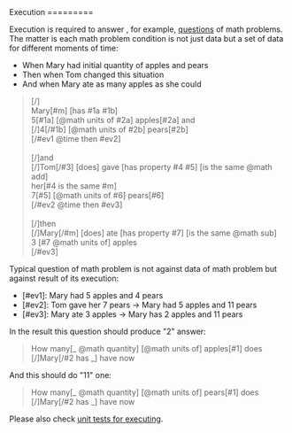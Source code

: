 <link rel="stylesheet" href="meaningful.css"/>Execution
=========

Execution is required to answer , for example, [questions](questions.md) of math problems. The matter is each math problem condition is not just data but a set of data for different moments of time:

* When Mary had initial quantity of apples and pears
* Then when Tom changed this situation
* And when Mary ate as many apples as she could

> <div class="meaningful">
> <div><span class="rel">[/]</span></div>
> 	<div class="indent">Mary<span class="rel">[#m] [has #1a #1b]</span></div>
> 	<div class="indent">5<span class="rel">[#1a] [@math units of #2a]</span> apples<span class="rel">[#2a]</span> and</div>
> 	<div class="indent"><span class="rel">[/]</span>4<span class="rel">[/#1b] [@math units of #2b]</span> pears<span class="rel">[#2b]</span></div>
> <div><span class="rel">[/#ev1 @time then #ev2]</span></div>
> <br/>
> <div><span class="rel">[/]</span>and</div>
> 	<div class="indent"><span class="rel">[/]</span>Tom<span class="rel">[/#3] [does]</span> gave <span class="rel">[has property #4 #5] [is the same @math add]</span></div> 
> 	<div class="indent">her<span class="rel">[#4 is the same #m]</span></div>
> 	<div class="indent">7<span class="rel">[#5] [@math units of #6]</span> pears<span class="rel">[#6]</span></div>
> <div><span class="rel">[/#ev2 @time then #ev3]</span></div>
> <br/>
> <div><span class="rel">[/]</span>then</div>
> 	<div class="indent"><span class="rel">[/]</span>Mary<span class="rel">[/#m] [does]</span> ate <span class="rel">[has property #7] [is the same @math sub]</span></div>
> 	<div class="indent">3 <span class="rel">[#7 @math units of]</span> apples</div>
> <div><span class="rel">[/#ev3]</span></div>
> </div>

Typical question of math problem is not against data of math problem but against result of its execution:

* [#ev1]: Mary had 5 apples and 4 pears
* [#ev2]: Tom gave her 7 pears -> Mary had 5 apples and 11 pears
* [#ev3]: Mary ate 3 apples -> Mary has 2 apples and 11 pears

In the result this question should produce "2" answer:

> <div class="meaningful-question">
> How many<span class="rel">[_ @math quantity] [@math units of]</span> apples<span class="rel">[#1]</span> does <span class="rel">[/]</span>Mary<span class="rel">[/#2 has _]</span> have now
> </div>

And this should do "11" one:

> <div class="meaningful-question">
> How many<span class="rel">[_ @math quantity] [@math units of]</span> pears<span class="rel">[#1]</span> does <span class="rel">[/]</span>Mary<span class="rel">[/#2 has _]</span> have now
> </div>
		
Please also check [unit tests for executing](../spec/meaning-executing-spec.js).